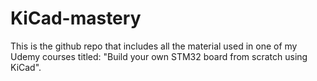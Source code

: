 # KiCad-mastery
This is the github repo that includes all the material used in one of my Udemy courses titled: "Build your own STM32 board from scratch using KiCad".

